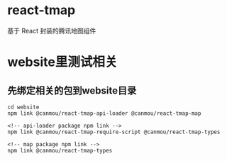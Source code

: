 # react-tmap
基于 React 封装的腾讯地图组件

# website里测试相关
## 先绑定相关的包到website目录
```
cd website
npm link @canmou/react-tmap-api-loader @canmou/react-tmap-map

<!-- api-loader package npm link -->
npm link @canmou/react-tmap-require-script @canmou/react-tmap-types

<!-- map package npm link -->
npm link @canmou/react-tmap-types

```
